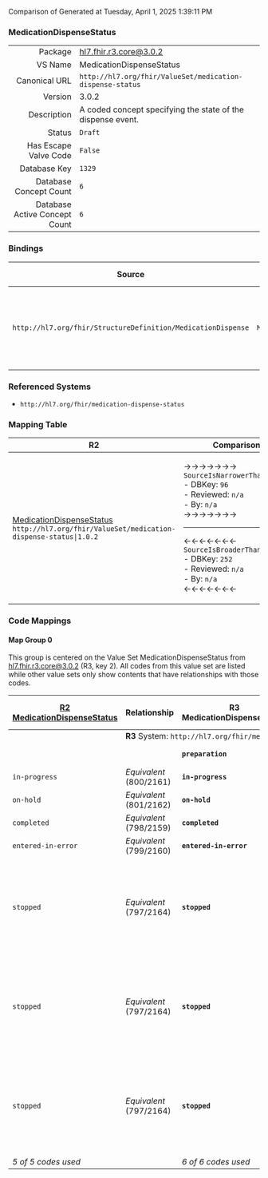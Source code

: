 Comparison of 
Generated at Tuesday, April 1, 2025 1:39:11 PM

### MedicationDispenseStatus

|      |     |
| ---: | --- |
| Package | hl7.fhir.r3.core@3.0.2 |
| VS Name | MedicationDispenseStatus |
| Canonical URL | `http://hl7.org/fhir/ValueSet/medication-dispense-status` |
| Version | 3.0.2 |
| Description | A coded concept specifying the state of the dispense event. |
| Status | `Draft` |
| Has Escape Valve Code | `False` |
| Database Key | `1329` |
| Database Concept Count | `6` |
| Database Active Concept Count | `6` |
### Bindings

| Source | Element | Binding | Strength | Element Short |
| ------ | ------- | ------- | -------- | ------------- |
| `http://hl7.org/fhir/StructureDefinition/MedicationDispense` | `MedicationDispense.status` | `http://hl7.org/fhir/ValueSet/medication-dispense-status` | `Required` | preparation \| in-progress \| on-hold \| completed \| entered-in-error \| stopped |

### Referenced Systems

* `http://hl7.org/fhir/medication-dispense-status`
### Mapping Table

| R2 | Comparison | R3 | Comparison | R4 | Comparison | R4B | Comparison | R5
| --- | --- | --- | --- | --- | --- | --- | --- | ---
| [MedicationDispenseStatus](/docs/R2/ValueSets/MedicationDispenseStatus.md)<br/> `http://hl7.org/fhir/ValueSet/medication-dispense-status\|1.0.2` | →→→→→→→<br/>`SourceIsNarrowerThanTarget`<br/>- DBKey: `96`<br/>- Reviewed: `n/a`<br/>- By: `n/a`<br/>→→→→→→→<hr/>←←←←←←←<br/>`SourceIsBroaderThanTarget`<br/>- DBKey: `252`<br/>- Reviewed: `n/a`<br/>- By: `n/a`<br/>←←←←←←←| [MedicationDispenseStatus](/docs/R3/ValueSets/MedicationDispenseStatus.md)<br/> `http://hl7.org/fhir/ValueSet/medication-dispense-status\|3.0.2` | →→→→→→→<br/>`SourceIsBroaderThanTarget`<br/>- DBKey: `436`<br/>- Reviewed: `n/a`<br/>- By: `n/a`<br/>→→→→→→→<hr/>←←←←←←←<br/>`RelatedTo`<br/>- DBKey: `658`<br/>- Reviewed: `n/a`<br/>- By: `n/a`<br/>←←←←←←←| [MedicationDispense Status Codes](/docs/R4/ValueSets/MedicationDispenseStatusCodes.md)<br/> `http://hl7.org/fhir/ValueSet/medicationdispense-status\|4.0.1` | →→→→→→→<br/>`Equivalent`<br/>- DBKey: `1599`<br/>- Reviewed: `n/a`<br/>- By: `n/a`<br/>→→→→→→→<hr/>←←←←←←←<br/>`Equivalent`<br/>- DBKey: `1600`<br/>- Reviewed: `n/a`<br/>- By: `n/a`<br/>←←←←←←←| [MedicationDispense Status Codes](/docs/R4B/ValueSets/MedicationDispenseStatusCodes.md)<br/> `http://hl7.org/fhir/ValueSet/medicationdispense-status\|4.3.0` | →→→→→→→<br/>`Equivalent`<br/>- DBKey: `914`<br/>- Reviewed: `n/a`<br/>- By: `n/a`<br/>→→→→→→→<hr/>←←←←←←←<br/>`Equivalent`<br/>- DBKey: `1175`<br/>- Reviewed: `n/a`<br/>- By: `n/a`<br/>←←←←←←←| [MedicationDispenseStatusCodes](/docs/R5/ValueSets/MedicationDispenseStatusCodes.md)<br/> `http://hl7.org/fhir/ValueSet/medicationdispense-status\|5.0.0` 

### Code Mappings


#### Map Group 0

This group is centered on the Value Set MedicationDispenseStatus from hl7.fhir.r3.core@3.0.2 (R3, key 2).
All codes from this value set are listed while other value sets only show contents that have relationships with those codes.

| [R2 MedicationDispenseStatus](/docs/R2/ValueSets/MedicationDispenseStatus.md)| Relationship | R3 MedicationDispenseStatus| Relationship | [R4 MedicationDispense Status Codes](/docs/R4/ValueSets/MedicationDispenseStatusCodes.md)| Relationship | [R4B MedicationDispense Status Codes](/docs/R4B/ValueSets/MedicationDispenseStatusCodes.md)| Relationship | [R5 MedicationDispenseStatusCodes](/docs/R5/ValueSets/MedicationDispenseStatusCodes.md)
| --- | --- | --- | --- | --- | --- | --- | --- | ---
| <td colspan="8">**R3** System: `http://hl7.org/fhir/medication-dispense-status`
| | | **`preparation`**| _Equivalent_ <br/>(3943/6262)| `preparation`| _Equivalent_ <br/>(16522/16523)| `preparation`| _Equivalent_ <br/>(8758/11067)| `preparation`
| `in-progress`| _Equivalent_ <br/>(800/2161)| **`in-progress`**| _Equivalent_ <br/>(3941/6260)| `in-progress`| _Equivalent_ <br/>(16524/16525)| `in-progress`| _Equivalent_ <br/>(8756/11065)| `in-progress`
| `on-hold`| _Equivalent_ <br/>(801/2162)| **`on-hold`**| _Equivalent_ <br/>(3942/6261)| `on-hold`| _Equivalent_ <br/>(16528/16529)| `on-hold`| _Equivalent_ <br/>(8757/11066)| `on-hold`
| `completed`| _Equivalent_ <br/>(798/2159)| **`completed`**| _Equivalent_ <br/>(3939/6258)| `completed`| _Equivalent_ <br/>(16530/16531)| `completed`| _Equivalent_ <br/>(8754/11063)| `completed`
| `entered-in-error`| _Equivalent_ <br/>(799/2160)| **`entered-in-error`**| _Equivalent_ <br/>(3940/6259)| `entered-in-error`| _Equivalent_ <br/>(16532/16533)| `entered-in-error`| _Equivalent_ <br/>(8755/11064)| `entered-in-error`
| `stopped`| _Equivalent_ <br/>(797/2164)| **`stopped`**| →→→→ _SourceIsBroaderThanTarget_ →→→→ <br/>(3938)<hr/>←←←← _SourceIsNarrowerThanTarget_ ←←←← <br/>(6256) | `cancelled`| _Equivalent_ <br/>(16526/16527)| `cancelled`| _Equivalent_ <br/>(8753/11062)| `cancelled`
| `stopped`| _Equivalent_ <br/>(797/2164)| **`stopped`**| →→→→ _SourceIsBroaderThanTarget_ →→→→ <br/>(3938)<hr/>←←←← _SourceIsNarrowerThanTarget_ ←←←← <br/>(6256) | `stopped`| _Equivalent_ <br/>(16534/16535)| `stopped`| _Equivalent_ <br/>(8751/11060)| `stopped`
| `stopped`| _Equivalent_ <br/>(797/2164)| **`stopped`**| →→→→ _SourceIsBroaderThanTarget_ →→→→ <br/>(3938)<hr/>←←←← _SourceIsNarrowerThanTarget_ ←←←← <br/>(6256) | `declined`| _Equivalent_ <br/>(16536/16537)| `declined`| _Equivalent_ <br/>(8752/11061)| `declined`
| *5 of 5 codes used* | | *6 of 6 codes used* | | *8 of 9 codes used* | | *8 of 9 codes used* | | *8 of 9 codes used* 

